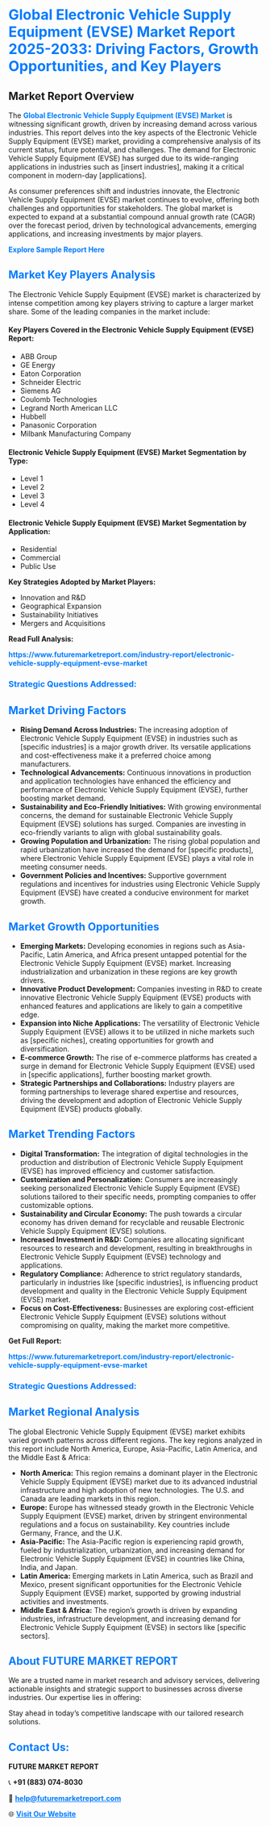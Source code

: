 <h1 style="color: #007BFF;">Global Electronic Vehicle Supply Equipment (EVSE) Market Report 2025-2033: Driving Factors, Growth Opportunities, and Key Players</h1>

<section id="overview">
<h2>Market Report Overview</h2>
<p>The <a href="https://www.futuremarketreport.com/industry-report/electronic-vehicle-supply-equipment-evse-market" style="color: #007BFF; text-decoration: none;"><strong>Global Electronic Vehicle Supply Equipment (EVSE) Market</strong></a> is witnessing significant growth, driven by increasing demand across various industries. This report delves into the key aspects of the Electronic Vehicle Supply Equipment (EVSE) market, providing a comprehensive analysis of its current status, future potential, and challenges. The demand for Electronic Vehicle Supply Equipment (EVSE) has surged due to its wide-ranging applications in industries such as [insert industries], making it a critical component in modern-day [applications].</p>
<p>As consumer preferences shift and industries innovate, the Electronic Vehicle Supply Equipment (EVSE) market continues to evolve, offering both challenges and opportunities for stakeholders. The global market is expected to expand at a substantial compound annual growth rate (CAGR) over the forecast period, driven by technological advancements, emerging applications, and increasing investments by major players.</p>
</section>

<section id="overview">
<p><a href="https://www.futuremarketreport.com/request-sample/reportId=86579" style="color: #007BFF; text-decoration: none;"><strong>Explore Sample Report Here</strong></a></p>
</section>

<section id="key-players">
<h2 style="color: #007BFF;">Market Key Players Analysis</h2>
<p>The Electronic Vehicle Supply Equipment (EVSE) market is characterized by intense competition among key players striving to capture a larger market share. Some of the leading companies in the market include:</p>
<h4>Key Players Covered in the Electronic Vehicle Supply Equipment (EVSE) Report:</h4>
<ul><li>ABB Group</li><li>GE Energy</li><li>Eaton Corporation</li><li>Schneider Electric</li><li>Siemens AG</li><li>Coulomb Technologies</li><li>Legrand North American LLC</li><li>Hubbell</li><li>Panasonic Corporation</li><li>Milbank Manufacturing Company</li></ul>
<h4>Electronic Vehicle Supply Equipment (EVSE) Market Segmentation by Type:</h4>
<ul><li>Level 1</li><li>Level 2</li><li>Level 3</li><li>Level 4</li></ul>

<h4>Electronic Vehicle Supply Equipment (EVSE) Market Segmentation by Application:</h4>
<ul><li>Residential</li><li>Commercial</li><li>Public Use</li></ul>
<p><strong>Key Strategies Adopted by Market Players:</strong></p>
<ul>
<li>Innovation and R&D</li>
<li>Geographical Expansion</li>
<li>Sustainability Initiatives</li>
<li>Mergers and Acquisitions</li>
</ul>
</section>

<section>
<p><strong>Read Full Analysis: </strong></p><a href="https://www.futuremarketreport.com/industry-report/electronic-vehicle-supply-equipment-evse-market" style="color: #007BFF; text-decoration: none;"><strong>https://www.futuremarketreport.com/industry-report/electronic-vehicle-supply-equipment-evse-market</strong></a>
<h3 style="color: #007BFF;">Strategic Questions Addressed:</h3>
</section>

<section id="driving-factors">
<h2 style="color: #007BFF;">Market Driving Factors</h2>
<ul>
<li><strong>Rising Demand Across Industries:</strong> The increasing adoption of Electronic Vehicle Supply Equipment (EVSE) in industries such as [specific industries] is a major growth driver. Its versatile applications and cost-effectiveness make it a preferred choice among manufacturers.</li>
<li><strong>Technological Advancements:</strong> Continuous innovations in production and application technologies have enhanced the efficiency and performance of Electronic Vehicle Supply Equipment (EVSE), further boosting market demand.</li>
<li><strong>Sustainability and Eco-Friendly Initiatives:</strong> With growing environmental concerns, the demand for sustainable Electronic Vehicle Supply Equipment (EVSE) solutions has surged. Companies are investing in eco-friendly variants to align with global sustainability goals.</li>
<li><strong>Growing Population and Urbanization:</strong> The rising global population and rapid urbanization have increased the demand for [specific products], where Electronic Vehicle Supply Equipment (EVSE) plays a vital role in meeting consumer needs.</li>
<li><strong>Government Policies and Incentives:</strong> Supportive government regulations and incentives for industries using Electronic Vehicle Supply Equipment (EVSE) have created a conducive environment for market growth.</li>
</ul>
</section>

<section id="growth-opportunities">
<h2 style="color: #007BFF;">Market Growth Opportunities</h2>
<ul>
<li><strong>Emerging Markets:</strong> Developing economies in regions such as Asia-Pacific, Latin America, and Africa present untapped potential for the Electronic Vehicle Supply Equipment (EVSE) market. Increasing industrialization and urbanization in these regions are key growth drivers.</li>
<li><strong>Innovative Product Development:</strong> Companies investing in R&D to create innovative Electronic Vehicle Supply Equipment (EVSE) products with enhanced features and applications are likely to gain a competitive edge.</li>
<li><strong>Expansion into Niche Applications:</strong> The versatility of Electronic Vehicle Supply Equipment (EVSE) allows it to be utilized in niche markets such as [specific niches], creating opportunities for growth and diversification.</li>
<li><strong>E-commerce Growth:</strong> The rise of e-commerce platforms has created a surge in demand for Electronic Vehicle Supply Equipment (EVSE) used in [specific applications], further boosting market growth.</li>
<li><strong>Strategic Partnerships and Collaborations:</strong> Industry players are forming partnerships to leverage shared expertise and resources, driving the development and adoption of Electronic Vehicle Supply Equipment (EVSE) products globally.</li>
</ul>
</section>

<section id="trending-factors">
<h2 style="color: #007BFF;">Market Trending Factors</h2>
<ul>
<li><strong>Digital Transformation:</strong> The integration of digital technologies in the production and distribution of Electronic Vehicle Supply Equipment (EVSE) has improved efficiency and customer satisfaction.</li>
<li><strong>Customization and Personalization:</strong> Consumers are increasingly seeking personalized Electronic Vehicle Supply Equipment (EVSE) solutions tailored to their specific needs, prompting companies to offer customizable options.</li>
<li><strong>Sustainability and Circular Economy:</strong> The push towards a circular economy has driven demand for recyclable and reusable Electronic Vehicle Supply Equipment (EVSE) solutions.</li>
<li><strong>Increased Investment in R&D:</strong> Companies are allocating significant resources to research and development, resulting in breakthroughs in Electronic Vehicle Supply Equipment (EVSE) technology and applications.</li>
<li><strong>Regulatory Compliance:</strong> Adherence to strict regulatory standards, particularly in industries like [specific industries], is influencing product development and quality in the Electronic Vehicle Supply Equipment (EVSE) market.</li>
<li><strong>Focus on Cost-Effectiveness:</strong> Businesses are exploring cost-efficient Electronic Vehicle Supply Equipment (EVSE) solutions without compromising on quality, making the market more competitive.</li>
</ul>
</section>

<section>
<p><strong>Get Full Report: </strong></p><a href="https://www.futuremarketreport.com/industry-report/electronic-vehicle-supply-equipment-evse-market" style="color: #007BFF; text-decoration: none;"><strong>https://www.futuremarketreport.com/industry-report/electronic-vehicle-supply-equipment-evse-market</strong></a>
<h3 style="color: #007BFF;">Strategic Questions Addressed:</h3>
</section>


<section id="regional-analysis">
<h2 style="color: #007BFF;">Market Regional Analysis</h2>
<p>The global Electronic Vehicle Supply Equipment (EVSE) market exhibits varied growth patterns across different regions. The key regions analyzed in this report include North America, Europe, Asia-Pacific, Latin America, and the Middle East & Africa:</p>
<ul>
<li><strong>North America:</strong> This region remains a dominant player in the Electronic Vehicle Supply Equipment (EVSE) market due to its advanced industrial infrastructure and high adoption of new technologies. The U.S. and Canada are leading markets in this region.</li>
<li><strong>Europe:</strong> Europe has witnessed steady growth in the Electronic Vehicle Supply Equipment (EVSE) market, driven by stringent environmental regulations and a focus on sustainability. Key countries include Germany, France, and the U.K.</li>
<li><strong>Asia-Pacific:</strong> The Asia-Pacific region is experiencing rapid growth, fueled by industrialization, urbanization, and increasing demand for Electronic Vehicle Supply Equipment (EVSE) in countries like China, India, and Japan.</li>
<li><strong>Latin America:</strong> Emerging markets in Latin America, such as Brazil and Mexico, present significant opportunities for the Electronic Vehicle Supply Equipment (EVSE) market, supported by growing industrial activities and investments.</li>
<li><strong>Middle East & Africa:</strong> The region’s growth is driven by expanding industries, infrastructure development, and increasing demand for Electronic Vehicle Supply Equipment (EVSE) in sectors like [specific sectors].</li>
</ul>
</section>

<footer>
<h2 style="color: #007BFF;">About FUTURE MARKET REPORT</h2>
<p>We are a trusted name in market research and advisory services, delivering actionable insights and strategic support to businesses across diverse industries. Our expertise lies in offering:</p>

<p>Stay ahead in today’s competitive landscape with our tailored research solutions.</p>

<h2 style="color: #007BFF;">Contact Us:</h2>
<p><strong>FUTURE MARKET REPORT</strong></p>
<p>📞 <strong>+91 (883) 074-8030</strong></p>
<p>📧 <strong><a href="mailto:help@futuremarketreport.com" style="color: #007BFF;">help@futuremarketreport.com</a></strong></p>
<p>🌐 <strong><a href="https://www.futuremarketreport.com/" style="color: #007BFF;">Visit Our Website</a></strong></p>
</footer>